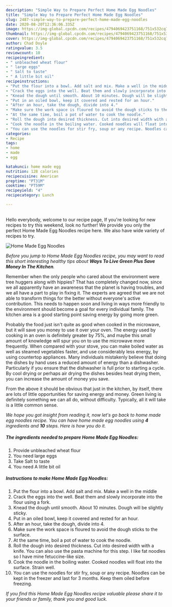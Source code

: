 ```yaml
---
description: "Simple Way to Prepare Perfect Home Made Egg Noodles"
title: "Simple Way to Prepare Perfect Home Made Egg Noodles"
slug: 2487-simple-way-to-prepare-perfect-home-made-egg-noodles
date: 2020-08-20T12:36:06.335Z
image: https://img-global.cpcdn.com/recipes/4794069423751168/751x532cq70/home-made-egg-noodles-recipe-main-photo.jpg
thumbnail: https://img-global.cpcdn.com/recipes/4794069423751168/751x532cq70/home-made-egg-noodles-recipe-main-photo.jpg
cover: https://img-global.cpcdn.com/recipes/4794069423751168/751x532cq70/home-made-egg-noodles-recipe-main-photo.jpg
author: Chad Doyle
ratingvalue: 3.5
reviewcount: 10
recipeingredient:
- " unbleached wheat flour"
- " large eggs"
- " Salt to taste"
- " A little bit oil"
recipeinstructions:
- "Put the flour into a bowl. Add salt and mix. Make a well in the middle"
- "Crack the eggs into the well. Beat them and slowly incorporate into the flour using a fork."
- "Knead the dough until smooth. About 10 minutes. Dough will be slightly sticky."
- "Put in an oiled bowl, keep it covered and rested for an hour."
- "After an hour, take the dough, divide into 4."
- "Make sure the work space is floured to avoid the dough sticks to the surface."
- "At the same time, boil a pot of water to cook the noodle."
- "Roll the dough into desired thickness. Cut into desired width with a knife. You can also use the pasta machine for this step. I like fat noodles so I have mine fetuccine-like size."
- "Cook the noodle in the boiling water. Cooked noodles will float into the surface. Strain well."
- "You can use the noodles for stir fry, soup or any recipe. Noodles can be kept in the freezer and last for 3 months. Keep them oiled before freezing."
categories:
- Recipe
tags:
- home
- made
- egg

katakunci: home made egg 
nutrition: 128 calories
recipecuisine: American
preptime: "PT31M"
cooktime: "PT59M"
recipeyield: "4"
recipecategory: Lunch

---
```

<br>
Hello everybody, welcome to our recipe page, If you're looking for new recipes to try this weekend, look no further! We provide you only the perfect Home Made Egg Noodles recipe here. We also have wide variety of recipes to try.
<br>


![Home Made Egg Noodles](https://img-global.cpcdn.com/recipes/4794069423751168/751x532cq70/home-made-egg-noodles-recipe-main-photo.jpg)

<i>Before you jump to Home Made Egg Noodles recipe, you may want to read this short interesting healthy tips about 
<strong>Ways To Live Green Plus Save Money In The Kitchen</strong>.</i>
</br>

Remember when the only people who cared about the environment were tree huggers along with hippies? That has completely changed now, since we all apparently have an awareness that the planet is having troubles, and we all have a part to play in fixing it. The experts are agreed that we are not able to transform things for the better without everyone's active contribution. This needs to happen soon and living in ways more friendly to the environment should become a goal for every individual family. The kitchen area is a good starting point saving energy by going more green.

Probably the food just isn't quite as good when cooked in the microwave, but it will save you money to use it over your oven. The energy used by cooking in an oven is definitely greater by 75%, and maybe this small amount of knowledge will spur you on to use the microwave more frequently. When compared with your stove, you can make boiled water as well as steamed vegetables faster, and use considerably less energy, by using countertop appliances. Many individuals mistakenly believe that doing the dishes by hand uses a reduced amount of energy than a dishwasher. Particularly if you ensure that the dishwasher is full prior to starting a cycle. By cool drying or perhaps air drying the dishes besides heat drying them, you can increase the amount of money you save.

From the above it should be obvious that just in the kitchen, by itself, there are lots of little opportunities for saving energy and money. Green living is definitely something we can all do, without difficulty. Typically, all it will take is a little common sense.


<i>We hope you got insight from reading it, now let's go back to home made egg noodles recipe. You can have home made egg noodles using <strong>4</strong> ingredients and <strong>10</strong> steps. Here is how you do it.
</i>

##### The ingredients needed to prepare Home Made Egg Noodles:

1. Provide  unbleached wheat flour
1. You need  large eggs
1. Take  Salt to taste
1. You need  A little bit oil


##### Instructions to make Home Made Egg Noodles:

1. Put the flour into a bowl. Add salt and mix. Make a well in the middle
1. Crack the eggs into the well. Beat them and slowly incorporate into the flour using a fork.
1. Knead the dough until smooth. About 10 minutes. Dough will be slightly sticky.
1. Put in an oiled bowl, keep it covered and rested for an hour.
1. After an hour, take the dough, divide into 4.
1. Make sure the work space is floured to avoid the dough sticks to the surface.
1. At the same time, boil a pot of water to cook the noodle.
1. Roll the dough into desired thickness. Cut into desired width with a knife. You can also use the pasta machine for this step. I like fat noodles so I have mine fetuccine-like size.
1. Cook the noodle in the boiling water. Cooked noodles will float into the surface. Strain well.
1. You can use the noodles for stir fry, soup or any recipe. Noodles can be kept in the freezer and last for 3 months. Keep them oiled before freezing.


<i>If you find this Home Made Egg Noodles recipe valuable please share it to your friends or family, thank you and good luck.</i>
